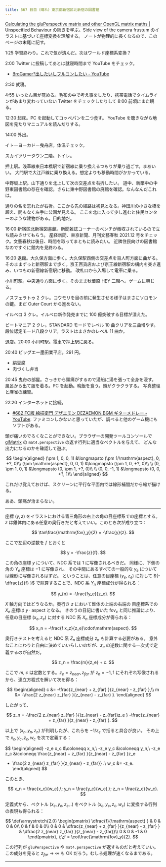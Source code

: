 ```yaml
---
title: 567 日目（晴れ）東京都新宿区北新宿の図書館
---
```


[Calculating the gluPerspective matrix and other OpenGL matrix maths &#x7c; Unspecified Behaviour](https://unspecified.wordpress.com/2012/06/21/calculating-the-gluperspective-matrix-and-other-opengl-matrix-maths/)
の続きを学ぶ。Side view of the camera frustum のイラストに基づいて座標変換を理解する。
ノートが物理的に長くなるので、このページの末尾に記す。

1:25 学習終わり。これで気が済んだ。次はワールド座標系変換？

2:00 Twitter に投稿してあとは就寝時間まで YouTube をチェック。

* [BroGamer†出したいしフルコンしたい - YouTube](https://www.youtube.com/watch?v=W3XLoiK-6gc)

2:30 就寝。

4:55 いったん目が覚める。毛布の中で考え事をしたり、携帯電話でタイムラインがあまり変わっていない
Twitter をチェックしたりして 8:00 前頃にまた眠る。

12:30 起床。PC を起動してコッペパンを二つ食す。
YouTube を聴きながら地図を見たりマニュアルを読んだりする。

14:00 外出。

イトーヨーカドー曳舟店。体温チェック。

スカイツリータウン二階。トイレ。

押上駅。浅草線東日本橋駅で新宿線に乗り換えるつもりが乗り過ごす。まあいい。
大門駅で大江戸線に乗り換える。想定よりも移動時間がかかっている。

中野坂上駅。山下通りを北上して次の交差点を右折したい。
道中、新築中の中野東図書館の存在を確認。さらに東中野図書館の廃館を確認。なんなんだこれは。

通りの名を忘れたが右折。ここから先の経路は初見となる。神田川の小さな橋を超え、間もなく左手に公園が見える。
ここを北に入って少し進むと住民センターのような建物がある。目的地だ。

16:00 新宿区北新宿図書館。新聞雑誌コーナーのベンチが撤収されているので立ち読みさせてもらう。
産経新聞、東京新聞、月刊文藝春秋 2021.12 号をチェック。文藝春秋は後日、時間を取ってまともに読みたい。
近隣住民向けの図書館なのですぐに館内を見終わる。

16:20 退館。大久保方面に歩く。大久保駅西側の交差点を百人町方面に曲がる。
そのままずっと新宿駅まで歩く。京王百貨店および京王線新宿駅の構内を突き進み、いつもの新宿線新宿駅に移動。
改札口から入場して電車に乗る。

小川町駅。中央通り方面に歩く。そのまま秋葉原 HEY 二階へ。ゲームに興じる。

ノスフェラトゥ 2 クレ。コウモリを目の前に発生させる様子はまさにソロモンの鍵。まだ Outer Court から進めない。

イルベロ 3 クレ。イルベロ新作発売までに 100 億突破する目標が潰えた。

ビートマニア 2 クレ。STANDARD モードでレベル 10 曲クリアを三曲増やす。
段位認定モード八段クリア。ラストはまさかのレベル 11 曲か。

退店。20:00 小川町駅。電車で押上駅に戻る。

20:40 ビッグエー墨田業平店。291 円。

* 絹豆腐
* 肉づくし弁当

20:45 曳舟の部屋。さっきから頭痛がするので湯船に湯を張って全身を浸す。
風呂から出て服を着る。PC を起動。晩飯を食う。頭がクラクラする。
写真整理と麻雀の練習。

22:20 インターネットに接続。

* [&#x23;682 FC版 絵描衛門 デザエモン DEZAEMON BGM ギターメドレー - YouTube](https://www.youtube.com/watch?v=SYmPB5Q4RDM):
  ファミコンしかないと思っていたが、調べると他のゲーム機にもソフトがある。

頭が痛いのでろくなことができない。ブラウザーの開発ツールコンソールで
[glMatrix] の `mat4.perspective` の返す行列に適当なベクトルを与えて、
どんな出力になるのかを確認して遊ぶ。

$$
\begin{aligned}
(\pm 1, 0, 0, 1) &\longmapsto (\pm 1/\mathrm{aspect}, 0, +?, 0)\\
(\pm \mathrm{aspect}, 0, 0, 1) &\longmapsto (\pm 1, 0, +?, 0)\\
\\
(0, \pm 1, 0, 1) &\longmapsto (0, \pm 1, +?, 0)\\
\\
(0, 0, -1, 1) &\longmapsto (0, 0, +?, 1)\\
\end{aligned}
$$

これだけ覚えておけば、スクリーンに平行な平面内では線形補間だから絵が描ける。

ああ、頭痛が治まらない。

----

座標 ${(y, z)}$ をイラストにおける青三角形の右上の角の目座標系での座標とする。
$z$ は錐体内にある任意の奥行きだと考えていい。このとき次が成り立つ：

$$
\tan\frac{\mathrm{fov}_y}{2} = -\frac{y}{z}.
$$

ここで左辺の逆数を $f$ とおくと

$$
y = -\frac{z}{f}.
$$

この角の座標 $y$ について、NDC 系では $1$ に写像されるべきだ。
同様に、下側の角の $Y_e$ 座標は $-1$ に写像され、
その中間にあるすべての一般的な $y_e$ については線形に写像されるはずだ。
ということは、任意の目座標 ${(y_e, z_e)}$ に対して
${-\dfrac{z}{f} }$ で除算することで、NDC 系 $Y_n$ 座標成分が得られる：

$$
y_{n} = -\frac{fy_e}{z_e}.
$$

$X$ 軸方向ではどうなるか。奥行き $z$ において錐体の上端の右端の
目座標系での $X_e$ 座標は ${y \cdot \mathrm{aspect} }$ となる。
きのうの日記に書いた $\mathrm{fov}_x$ と同じ推論により、
任意の目座標 ${(x_e, z_e)}$ に対する NDC 系 $X_n$ 座標成分が得られる：

$$
x_n = -\frac{f x_z}{z_e}\cdot\mathrm{aspect}.
$$

奥行きテストを考えると NDC 系 $Z_n$ 座標成分 $z_n$ も計算する必要がある。
意外なことにわりと自由に決めていいらしいのだが、$z_e$ の逆数に関する一次式で定義するのが自然だ。

$$
z_n = \frac{m}{z_e} + c.
$$

ここで $m$, $c$ は定数とする。${z_e = z_{near}, z_{far} }$ が
${z_n = -1, 1}$ にそれぞれ写像されるから、連立方程式を解いて次を得る：

$$
\begin{aligned}
c &= -\frac{z_{near} + z_{far} }{z_{near} - z_{far} },\\
m &= -\frac{2 z_{near} z_{far} }{z_{near} - z_{far} }.
\end{aligned}
$$

したがって、

$$
z_n = -\frac{2 z_{near} z_{far} }{(z_{near} - z_{far})z_e } -\frac{z_{near} + z_{far} }{z_{near} - z_{far} }.
$$

以上で $(x_n, y_n, z_n)$ が判明したが、これらを $-1/z_e$ で括ると具合が良い。
その上で $x_c, y_c, z_c, w_c$ を次で定義する：

$$
\begin{aligned}
-z_e x_c &\coloneqq x_n,\\
-z_e y_c &\coloneqq y_n,\\
-z_e z_c &\coloneqq \frac{z_{near} + z_{far} }{z_{near} - z_{far} }z_e
  + \frac{2 z_{near} z_{far} }{z_{near} - z_{far}} .\\
w_c &= -z_e.
\end{aligned}
$$

このとき、

$$
x_n = \frac{x_c}{w_c},\;
y_n = \frac{y_c}{w_c},\;
z_n = \frac{z_c}{w_c}.
$$

定義式から、ベクトル ${(x_e, y_e, z_e, .)}$ をベクトル ${(x_c, y_c, z_c, w_c)}$
に変換する行列の表現も得られる：

$$
\def\arraystretch{2.0}
\begin{pmatrix}
\dfrac{f}{\mathrm{aspect} } & 0 & 0 & 0\\
0 & f & 0 & 0\\
0 & 0 & \dfrac{z_{near} + z_{far} }{z_{near} - z_{far} } & \dfrac{2 z_{near} z_{far} }{z_{near} - z_{far}}\\
0 & 0 & -1 & 0
\end{pmatrix},
\;\;f = \cot\frac{\mathrm{fov}_y}{2}.
$$

この行列が `gluPerspective` や `mat4.perspective` が返すものだと考えていい。
この成分を見ると $z_{far} \to \infty$ も OK だろう。むしろ処理が速くなるまである。

----

[glMatrix]: https://glmatrix.net/
